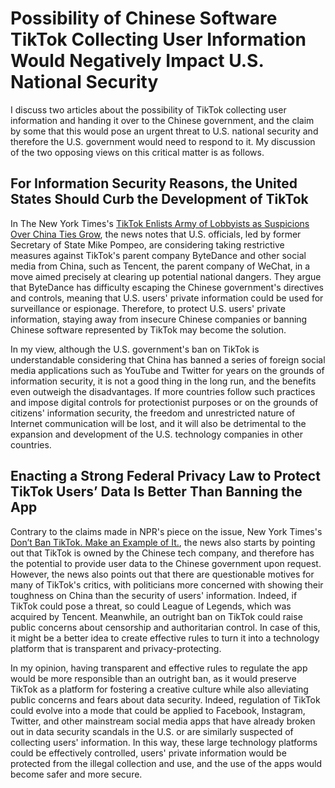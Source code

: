# Possibility of Chinese Software TikTok Collecting User Information Would Negatively Impact U.S. National Security

I discuss two articles about the possibility of TikTok collecting user information and handing it over to the Chinese government, and the claim by some that this would pose an urgent threat to U.S. national security and therefore the U.S. government would need to respond to it. My discussion of the two opposing views on this critical matter is as follows.

## For Information Security Reasons, the United States Should Curb the Development of TikTok

In The New York Times's [TikTok Enlists Army of Lobbyists as Suspicions Over China Ties Grow](https://www.nytimes.com/2020/07/15/technology/tiktok-washington-lobbyist.html?_ga=2.190344034.850456376.1612550030-1788139640.1612550030), the news notes that U.S. officials, led by former Secretary of State Mike Pompeo, are considering taking restrictive measures against TikTok's parent company ByteDance and other social media from China, such as Tencent, the parent company of WeChat, in a move aimed precisely at clearing up potential national dangers. They argue that ByteDance has difficulty escaping the Chinese government's directives and controls, meaning that U.S. users' private information could be used for surveillance or espionage. Therefore, to protect U.S. users' private information, staying away from insecure Chinese companies or banning Chinese software represented by TikTok may become the solution.

In my view, although the U.S. government's ban on TikTok is understandable considering that China has banned a series of foreign social media applications such as YouTube and Twitter for years on the grounds of information security, it is not a good thing in the long run, and the benefits even outweigh the disadvantages. If more countries follow such practices and impose digital controls for protectionist purposes or on the grounds of citizens' information security, the freedom and unrestricted nature of Internet communication will be lost, and it will also be detrimental to the expansion and development of the U.S. technology companies in other countries.

## Enacting a Strong Federal Privacy Law to Protect TikTok Users’ Data Is Better Than Banning the App

Contrary to the claims made in NPR's piece on the issue, New York Times's [Don’t Ban TikTok. Make an Example of It.](https://cn.nytimes.com/technology/20200728/tiktok-china-ban-model/dual/), the news also starts by pointing out that TikTok is owned by the Chinese tech company, and therefore has the potential to provide user data to the Chinese government upon request. However, the news also points out that there are questionable motives for many of TikTok's critics, with politicians more concerned with showing their toughness on China than the security of users' information. Indeed, if TikTok could pose a threat, so could League of Legends, which was acquired by Tencent. Meanwhile, an outright ban on TikTok could raise public concerns about censorship and authoritarian control. In case of this, it might be a better idea to create effective rules to turn it into a technology platform that is transparent and privacy-protecting.

In my opinion, having transparent and effective rules to regulate the app would be more responsible than an outright ban, as it would preserve TikTok as a platform for fostering a creative culture while also alleviating public concerns and fears about data security. Indeed, regulation of TikTok could evolve into a mode that could be applied to Facebook, Instagram, Twitter, and other mainstream social media apps that have already broken out in data security scandals in the U.S. or are similarly suspected of collecting users' information. In this way, these large technology platforms could be effectively controlled, users' private information would be protected from the illegal collection and use, and the use of the apps would become safer and more secure.
